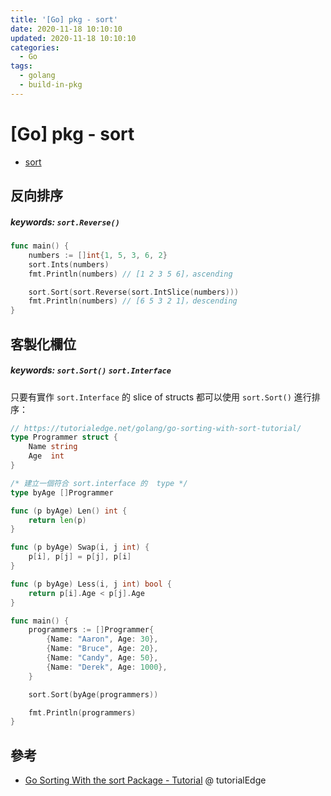 ```yaml
---
title: '[Go] pkg - sort'
date: 2020-11-18 10:10:10
updated: 2020-11-18 10:10:10
categories:
  - Go
tags:
  - golang
  - build-in-pkg
---
```


# [Go] pkg - sort

- [sort](https://pkg.go.dev/sort)

## 反向排序

##### keywords: `sort.Reverse()`

```go
func main() {
	numbers := []int{1, 5, 3, 6, 2}
	sort.Ints(numbers)
	fmt.Println(numbers) // [1 2 3 5 6]，ascending

	sort.Sort(sort.Reverse(sort.IntSlice(numbers)))
	fmt.Println(numbers) // [6 5 3 2 1]，descending
}
```

## 客製化欄位

##### keywords: `sort.Sort()` `sort.Interface`

只要有實作 `sort.Interface` 的 slice of structs 都可以使用 `sort.Sort()` 進行排序：

```go
// https://tutorialedge.net/golang/go-sorting-with-sort-tutorial/
type Programmer struct {
	Name string
	Age  int
}

/* 建立一個符合 sort.interface 的  type */
type byAge []Programmer

func (p byAge) Len() int {
	return len(p)
}

func (p byAge) Swap(i, j int) {
	p[i], p[j] = p[j], p[i]
}

func (p byAge) Less(i, j int) bool {
	return p[i].Age < p[j].Age
}

func main() {
	programmers := []Programmer{
		{Name: "Aaron", Age: 30},
		{Name: "Bruce", Age: 20},
		{Name: "Candy", Age: 50},
		{Name: "Derek", Age: 1000},
	}

	sort.Sort(byAge(programmers))

	fmt.Println(programmers)
}
```

## 參考

- [Go Sorting With the sort Package - Tutorial](https://tutorialedge.net/golang/go-sorting-with-sort-tutorial/) @ tutorialEdge
